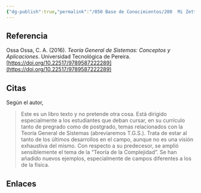 ```yaml
---
{"dg-publish":true,"permalink":"/050 Base de Conocimientos/200  Mi Zettelkasten/040 Teoría General de Sistemas (TGS)/Zk (Ossa Ossa, 2016) Teoría General de Sistemas -  Conceptos y Aplicaciones/","tags":["teoríaGeneralDeSistemas","libro"]}
---
```


## Referencia
Ossa Ossa, C. A. (2016). _Teoría General de Sistemas: Conceptos y Aplicaciones_. Universidad Tecnológica de Pereira. [https://doi.org/10.22517/9789587222289](https://doi.org/10.22517/9789587222289)

## Citas
Según el autor, 
>Este es un libro texto y no pretende otra cosa. Está dirigido especialmente a los estudiantes que deban cursar, en su currículo tanto de pregrado como de postgrado, temas relacionados con la Teoría General de Sistemas (abreviaremos T.G.S.). Trata de estar al tanto de los últimos desarrollos en el campo, aunque no es una visión exhaustiva del mismo. Con respecto a su predecesor, se amplió sensiblemente el tema de la “Teoría de la Complejidad”. Se han añadido nuevos ejemplos, especialmente de campos diferentes a los de la física.

## Enlaces


